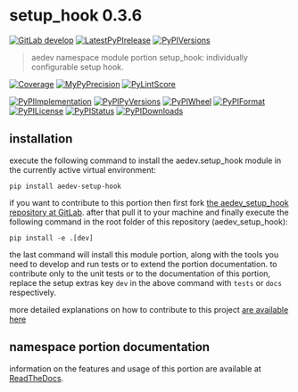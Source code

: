 <!-- THIS FILE IS EXCLUSIVELY MAINTAINED by the project aedev.aedev V0.3.15 -->
<!-- THIS FILE IS EXCLUSIVELY MAINTAINED by the project aedev.tpl_namespace_root V0.3.12 -->
# setup_hook 0.3.6

[![GitLab develop](https://img.shields.io/gitlab/pipeline/aedev-group/aedev_setup_hook/develop?logo=python)](
    https://gitlab.com/aedev-group/aedev_setup_hook)
[![LatestPyPIrelease](
    https://img.shields.io/gitlab/pipeline/aedev-group/aedev_setup_hook/release0.3.5?logo=python)](
    https://gitlab.com/aedev-group/aedev_setup_hook/-/tree/release0.3.5)
[![PyPIVersions](https://img.shields.io/pypi/v/aedev_setup_hook)](
    https://pypi.org/project/aedev-setup-hook/#history)

>aedev namespace module portion setup_hook: individually configurable setup hook.

[![Coverage](https://aedev-group.gitlab.io/aedev_setup_hook/coverage.svg)](
    https://aedev-group.gitlab.io/aedev_setup_hook/coverage/index.html)
[![MyPyPrecision](https://aedev-group.gitlab.io/aedev_setup_hook/mypy.svg)](
    https://aedev-group.gitlab.io/aedev_setup_hook/lineprecision.txt)
[![PyLintScore](https://aedev-group.gitlab.io/aedev_setup_hook/pylint.svg)](
    https://aedev-group.gitlab.io/aedev_setup_hook/pylint.log)

[![PyPIImplementation](https://img.shields.io/pypi/implementation/aedev_setup_hook)](
    https://gitlab.com/aedev-group/aedev_setup_hook/)
[![PyPIPyVersions](https://img.shields.io/pypi/pyversions/aedev_setup_hook)](
    https://gitlab.com/aedev-group/aedev_setup_hook/)
[![PyPIWheel](https://img.shields.io/pypi/wheel/aedev_setup_hook)](
    https://gitlab.com/aedev-group/aedev_setup_hook/)
[![PyPIFormat](https://img.shields.io/pypi/format/aedev_setup_hook)](
    https://pypi.org/project/aedev-setup-hook/)
[![PyPILicense](https://img.shields.io/pypi/l/aedev_setup_hook)](
    https://gitlab.com/aedev-group/aedev_setup_hook/-/blob/develop/LICENSE.md)
[![PyPIStatus](https://img.shields.io/pypi/status/aedev_setup_hook)](
    https://libraries.io/pypi/aedev-setup-hook)
[![PyPIDownloads](https://img.shields.io/pypi/dm/aedev_setup_hook)](
    https://pypi.org/project/aedev-setup-hook/#files)


## installation


execute the following command to install the
aedev.setup_hook module
in the currently active virtual environment:
 
```shell script
pip install aedev-setup-hook
```

if you want to contribute to this portion then first fork
[the aedev_setup_hook repository at GitLab](
https://gitlab.com/aedev-group/aedev_setup_hook "aedev.setup_hook code repository").
after that pull it to your machine and finally execute the
following command in the root folder of this repository
(aedev_setup_hook):

```shell script
pip install -e .[dev]
```

the last command will install this module portion, along with the tools you need
to develop and run tests or to extend the portion documentation. to contribute only to the unit tests or to the
documentation of this portion, replace the setup extras key `dev` in the above command with `tests` or `docs`
respectively.

more detailed explanations on how to contribute to this project
[are available here](
https://gitlab.com/aedev-group/aedev_setup_hook/-/blob/develop/CONTRIBUTING.rst)


## namespace portion documentation

information on the features and usage of this portion are available at
[ReadTheDocs](
https://aedev.readthedocs.io/en/latest/_autosummary/aedev.setup_hook.html
"aedev_setup_hook documentation").
